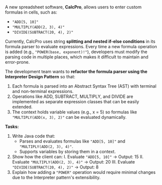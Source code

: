 A new spreadsheet software, **CalcPro**, allows users to enter custom formulas in cells, such as:

* `"ADD[5, 10]"`
* `"MULTIPLY(ADD(2, 3), 4)"`
* `"DIVIDE(SUBTRACT(20, 4), 2)"`

Currently, CalcPro uses string **splitting and nested if-else conditions** in its formula parser to evaluate expressions. Every time a new formula operation is added (e.g., `"POWER(base, exponent)!"`), developers must modify the parsing code in multiple places, which makes it difficult to maintain and error-prone.

The development team wants to **refactor the formula parser using the Interpreter Design Pattern** so that:

1. Each formula is parsed into an Abstract Syntax Tree (AST) with terminal and non-terminal expressions.
2. Operations like ADD, SUBTRACT, MULTIPLY, and DIVIDE are implemented as separate expression classes that can be easily extended.
3. The context holds variable values (e.g., x = 5) so formulas like `"MULTIPLY(ADD(x, 3), 2)"` can be evaluated dynamically.

**Tasks:**

1. Write Java code that:
   * Parses and evaluates formulas like `"ADD[5, 10]"` and `"MULTIPLY(ADD(2, 3), 4)"`.
   * Supports variables by storing them in a context.
2. Show how the client can:
   I. Evaluate `"ADD[5, 10]"` -> Output: 15
   II. Evaluate `"MULTIPLY(ADD(2, 3), 4)"` -> Output: 20
   III. Evaluate `"DIVIDE(SUBTRACT(20, 4), 2)"` -> Output: 8
3. Explain how adding a `"POWER"` operation would require minimal changes due to the Interpreter pattern's extensibility.